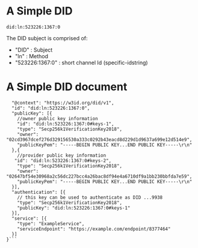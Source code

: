 # A Simple DID

```did:ln:523226:1367:0```

The DID subject is comprised of:
* "DID" : Subject
* "ln" : Method
* "523226:1367:0" : short channel Id (specific-idstring)

# A Simple DID document

```{
  "@context": "https://w3id.org/did/v1",
  "id": "did:ln:523226:1367:0",
  "publicKey": [{
    //owner public key information
    "id": "did:ln:523226:1367:0#keys-1",
    "type": "Secp256k1VerificationKey2018",
    "owner": "02cd3967dcef276d329156530a333c0292b43eacd8d229d1d9637a699e12d514e9",
    "publicKeyPem": "-----BEGIN PUBLIC KEY...END PUBLIC KEY-----\r\n"
  },{
    //provider public key information
   "id": "did:ln:523226:1367:0#keys-2",
    "type": "Secp256k1VerificationKey2018",
    "owner": "02647bf54e30968a2c56dc227bcc4a26bac8df94e4a6710df9a1bb230bbfda7e59",
    "publicKeyPem": "-----BEGIN PUBLIC KEY...END PUBLIC KEY-----\r\n"
  }],
  "authentication": [{
    // this key can be used to authenticate as DID ...9938
    "type": "Secp256k1VerificationKey2018",
    "publicKey": "did:ln:523226:1367:0#keys-1"
  }],
  "service": [{
    "type": "ExampleService",
    "serviceEndpoint": "https://example.com/endpoint/8377464"
  }]
}```

